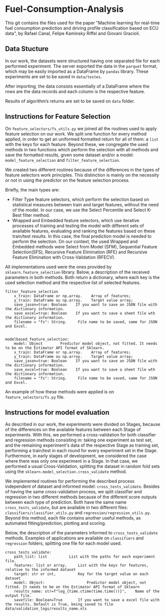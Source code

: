 # Fuel-Consumption-Analysis

This git contains the files used for the paper "Machine learning for real-time fuel consumption prediction and driving profile
classification based on ECU data", by Rafael Canal, Felipe Kaminsky Riffel and Giovani Gracioli.

## Data Stucture

In our work, the datasets were structured having one separated file for each performed experiment. The server exported the data in the `parquet` format, which may be easily imported as a DataFrame by `pandas` library. These experiments are set to be saved in `data/testes`.

After importing, the data consists essentially of a DataFrame where the rows are the data records and each column is the respective feature.

Results of algorithm’s returns are set to be saved on `data` folder.

## Instructions for Feature Selection

On `feature_selectors/fs_utils.py` we joined all the routines used to apply feature selection on our work. We split one function for every method applied, in order to get an uniformed formatted return for all of them: a `list` with the keys for each feature. Beyond these, we congregate the used methods in two functions which perform the selection with all methods and save the formatted results, given some dataset and/or a model: `model_feature_selection` and `filter_feature_selection`.


We created two different routines because of the differences in the types of feature selectors work principles. This distinction is mainly on the necessity or not in using the predictor on the feature selection process.

Briefly, the main types are:

- Filter Type feature selectors, which perform the selection based on statistical measures between train and target features, without the need of the model. In our case, we use the Select Percentile and Select K-Best filter method.
- Wrapped and Embedded feature selectors, which use iterative processes of training and testing the model with different sets of available features, evaluating and ranking the features based on these train/test results. In this case, the final prediction model is needed to perform the selection. On our context, the used Wrapped and Embedded methods were Select from Model (SFM), Sequential Feature Selection(SFS), Recursive Feature Elimination (RFE) and Recursive Feature Elimination with Cross-Validation (RFECV).

All implementations used were the ones provided by `sklearn.feature_selection` library. Below, a description of the received parameters in both methods. Both return a dictionary, where each key is the used selection method and the respective list of selected features.

```
filter_feature_selection
    x_train: DataFrame or np.array.    Array of features;
    y_train: DataFrame ou np.array.    Target value array;
    save_jason=true: Boolean    If you want to save an JSON file with the dictionary information.
    save_excel=true: Boolean    If you want to save a sheet file wth the dictionary information.
    filename = "fs": String.     File name to be saved, same for JSON and Excel.


modelbased_feature_selection:
    model: Object   	 Predictor model object, not fitted. It needs to be on the Estimator API format of Sklearn.
    x_train: DataFrame or np.array.    Array of features;
    y_train: DataFrame ou np.array.    Target value array;
    save_jason=true: Boolean    If you want to save an JSON file with the dictionary information.
    save_excel=true: Boolean    If you want to save a sheet file wth the dictionary information.
    filename = "fs": String.     File name to be saved, same for JSON and Excel.
```

An example of how these methods were applied is on `feature_selectors/fs.py` file.

## Instructions for model evaluation

As described in our work, the experiments were divided on Stages, because of the differences on the available features between each Stage of experiments. With this, we performed a cross-validation for both classifier and regression methods consisting in: taking one experiment as test set, and the remaining experiment's data of the respective Stage as training set, performing a train/test in each round for every experiment set in the Stage. Furthermore, in early stages of development, we considered the case where there was only one experiment in a Stage. In that case, we performed a usual Cross-Validation, splitting the dataset in random fold sets using the `sklearn.model_selection.cross_validate` method.

We implemented routines for performing the described process independent of dataset and informed model: `cross_tests_validate`. Besides of having the same cross-validation process, we split classifier and regression in two different methods because of the different score outputs between each type of prediction. Both have the same name `cross_tests_validate`, but are available in two different files: `classifiers/classifier_utils.py` and `regression/regression_utils.py`. Beyond this method, each file contains another useful methods, as automated fitting/prediction, plotting and scoring.


Below, the description of the parameters informed to `cross_tests_validate` methods. Examples of applications are available on `classifiers` and `regression` folders, splitting one file for each model used.

```
cross_tests_validate:
    path_list: list   		 List with the paths for each experiment file.
    features: list or array,   	 List with the keys for features, relative to the informed dataset
    target: str or int,   		 Key for the target value on each dataset
    model: Object:   				 Predictor model object, not fitted. It needs to be on the Estimator API format of Sklearn
    results_name: str=f"log_{time.ctime(time.time())}",    Name of the output file.
    savefile: Boolean=True   	 If you want to save a excel file with the results. Default is True, being saved to file data/validation_logs/results_name.xls
```
